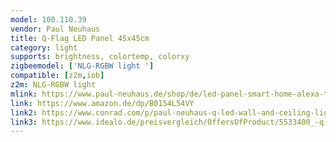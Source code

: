 ```yaml
---
model: 100.110.39
vendor: Paul Neuhaus 
title: Q-Flag LED Panel 45x45cm
category: light
supports: brightness, colortemp, colorxy
zigbeemodel: ['NLG-RGBW light ']
compatible: [z2m,iob]
z2m: NLG-RGBW light
mlink: https://www.paul-neuhaus.de/shop/de/led-panel-smart-home-alexa-tauglich-100-110-39.html
link: https://www.amazon.de/dp/B0154L54VY
link2: https://www.conrad.com/p/paul-neuhaus-q-led-wall-and-ceiling-light-q-flag-built-in-led-30-w-warm-white-rgb-1389103
link3: https://www.idealo.de/preisvergleich/OffersOfProduct/5533400_-q-flag-led-panel-30w-100-110-39-paul-neuhaus.html
---
```

